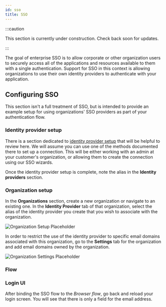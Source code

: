 ```yaml
---
id: sso
title: SSO
---
```


:::caution

This section is currently under construction. Check back soon for updates.

:::

The goal of enterprise SSO is to allow corporate or other organization users to securely access all of the applications and resources available to them with a single authentication. Support for SSO in this context is allowing organizations to use their own identity providers to authenticate with your application.

## Configuring SSO

This section isn't a full treatment of SSO, but is intended to provide an example setup for using organizations' SSO providers as part of your authentication flow.

### Identity provider setup

There is a section dedicated to [identity provider setup](/docs/sso/setup) that will be helpful to review here. We will assume you can use one of the methods documented there to set up a connection. This will be either working with an admin at your customer's organization, or allowing them to create the connection using our SSO wizards.

Once the identity provider setup is complete, note the alias in the **Identity providers** section.

### Organization setup

In the **Organizations** section, create a new organization or navigate to an existing one. In the **Identity Provider** tab of that organization, select the alias of the identity provider you create that you wish to associate with the organization.

![Organization Setup Placeholder](/docs/placeholder.png)

In order to restrict the use of the identity provider to specific email domains associated with this organization, go to the **Settings** tab for the organization and add email domains owned by the organization.

![Organization Settings Placeholder](/docs/placeholder.png)

### Flow

### Login UI

After binding the SSO flow to the _Browser flow_, go back and reload your login screen. You will see that there is only a field for the email address.
